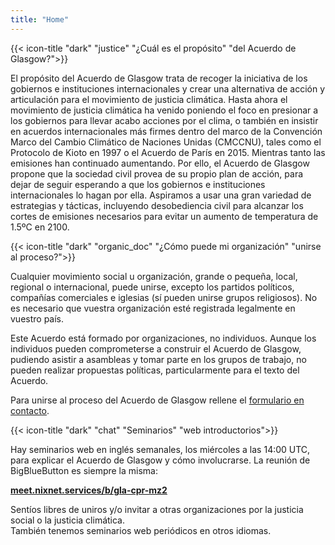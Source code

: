 ```yaml
---
title: "Home"
---
```


{{< icon-title "dark" "justice" "¿Cuál es el propósito" "del Acuerdo de Glasgow?">}}

El propósito del Acuerdo de Glasgow trata de recoger la iniciativa de los gobiernos e instituciones internacionales y crear una alternativa de acción y articulación para el movimiento de justicia climática. Hasta ahora el movimiento de justicia climática ha venido poniendo el foco en presionar a los gobiernos para llevar acabo acciones por el clima, o también en insistir en acuerdos internacionales más firmes dentro del marco de la Convención Marco del Cambio Climático de Naciones Unidas (CMCCNU), tales como el Protocolo de Kioto en 1997 o el Acuerdo de París en 2015. Mientras tanto las emisiones han continuado aumentando. Por ello, el Acuerdo de Glasgow propone que la sociedad civil provea de su propio plan de acción, para dejar de seguir esperando a que los gobiernos e instituciones internacionales lo hagan por ella. Aspiramos a usar una gran variedad de estrategias y tácticas, incluyendo desobediencia civil para alcanzar los cortes de emisiones necesarios para evitar un aumento de temperatura de 1.5ºC en 2100.  

{{< icon-title "dark" "organic_doc" "¿Cómo puede mi organización" "unirse al proceso?">}}

Cualquier movimiento social u organización, grande o pequeña, local, regional o internacional, puede unirse, excepto los partidos políticos, compañías comerciales e iglesias (sí pueden unirse grupos religiosos). No es necesario que vuestra organización esté registrada legalmente en vuestro país.  

Este Acuerdo está formado por organizaciones, no individuos. Aunque los individuos pueden comprometerse a construir el Acuerdo de Glasgow, pudiendo asistir a asambleas y tomar parte en los grupos de trabajo, no pueden realizar propuestas políticas, particularmente para el texto del Acuerdo.  

Para unirse al proceso del Acuerdo de Glasgow rellene el [formulario en contacto](contact).  

{{< icon-title "dark" "chat" "Seminarios" "web introductorios">}}

Hay seminarios web en inglés semanales, los miércoles a las 14:00 UTC, para explicar el Acuerdo de Glasgow y cómo involucrarse. La reunión de BigBlueButton es siempre la misma:  

**[meet.nixnet.services/b/gla-cpr-mz2](https://meet.nixnet.services/b/gla-cpr-mz2)**  


Sentíos libres de uniros y/o invitar a otras organizaciones por la justicia social o la justicia climática.  
También tenemos seminarios web periódicos en otros idiomas.  